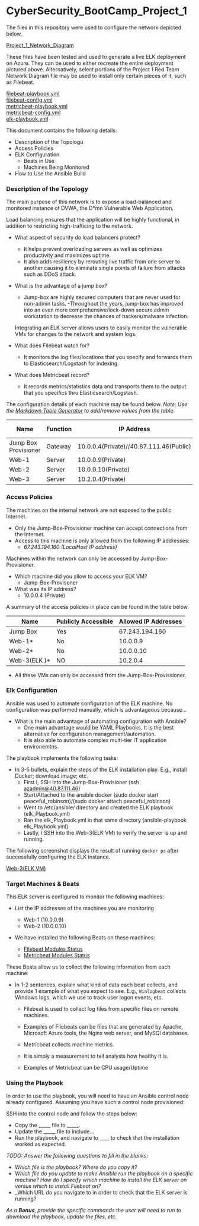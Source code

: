 # CyberSecurity_BootCamp_Project_1


The files in this repository were used to configure the network depicted below.

[Project_1_Network_Diagram](https://github.com/TareqHasan18/CyberSecurity_BootCamp_Project_1/blob/main/Diagram/Network%20Diagramm.png)

These files have been tested and used to generate a live ELK deployment on Azure. They can be used to either recreate the entire deployment pictured above. Alternatively, select portions of the Project 1 Red Team Network Diagram file may be used to install only certain pieces of it, such as Filebeat.

[filebeat-playbook.yml](https://github.com/TareqHasan18/CyberSecurity_BootCamp_Project_1/blob/main/Ansible/filebeat-playbook.yml.rtf)\
[filebeat-config.yml](https://github.com/TareqHasan18/CyberSecurity_BootCamp_Project_1/blob/main/Linux/filebeat-config.yml.rtf)\
[metricbeat-playbook.yml](https://github.com/TareqHasan18/CyberSecurity_BootCamp_Project_1/blob/main/Ansible/metricbeat-playbook.yml.rtf)\
[metricbeat-config.yml](https://github.com/TareqHasan18/CyberSecurity_BootCamp_Project_1/blob/main/Linux/metricbeat-config.yml.rtf)\
[elk-playbook.yml](https://github.com/TareqHasan18/CyberSecurity_BootCamp_Project_1/blob/main/Ansible/elk-playbook.yml.rtf)

This document contains the following details:
- Description of the Topologu
- Access Policies
- ELK Configuration
  - Beats in Use
  - Machines Being Monitored
- How to Use the Ansible Build


### Description of the Topology

The main purpose of this network is to expose a load-balanced and monitored instance of DVWA, the D*mn Vulnerable Web Application.

Load balancing ensures that the application will be highly functional, in addition to restricting high-trafficing to the network.

- What aspect of security do load balancers protect? 
  - It helps prevent overloading servers as well as optimizes productivity and maximizes uptime.
  - It also adds resiliency by rerouting live traffic from one server to another causing it to eliminate single points of failure from attacks such as DDoS attack.
  
- What is the advantage of a jump box?
  - Jump-box are highly secured computers that are never used for non-admin tasks. -Throughout the years, jump-box has improved into an even more     comprehensive/lock-down secure admin workstation to decrease the chances of hackers/malware infection.
  
  Integrating an ELK server allows users to easily monitor the vulnerable VMs for changes to the network and system logs.
  
- What does Filebeat watch for?
  - It monitors the log files/locations that you specify and forwards them to Elasticsearch/Logstash for indexing.
  
- What does Metricbeat record?
  - It records metrics/statistics data and transports them to the output that you specifics thru Elasticsearch/Logstash.
  
The configuration details of each machine may be found below.
_Note: Use the [Markdown Table Generator](http://www.tablesgenerator.com/markdown_tables) to add/remove values from the table_.

| Name     | Function | IP Address | Operating System |
|----------|----------|------------|------------------|
| Jump Box Provisioner | Gateway  | 10.0.0.4(Private)//40.87.111.46(Public)   | Linux            |
| Web-1     |   Server       |      10.0.0.9(Private)      |     Linux             |
| Web-2     |    Server      |      10.0.0.10(Private)      |      Linux            |
| Web-3     |    Server      |      10.2.0.4(Private)      |        Linux          |


### Access Policies

The machines on the internal network are not exposed to the public Internet. 

- Only the Jump-Box-Provisioner machine can accept connections from the Internet. 
- Access to this machine is only allowed from the following IP addresses:
    - _67.243.194.160 (LocalHost IP address)_

Machines within the network can only be accessed by Jump-Box-Provisioner.
- Which machine did you allow to access your ELK VM?
  - Jump-Box-Provisoner
- What was its IP address?
  - 10.0.0.4 (Private)

A summary of the access policies in place can be found in the table below.

| Name     | Publicly Accessible | Allowed IP Addresses |
|----------|---------------------|----------------------|
| Jump Box | Yes              | 67.243.194.160   |
|  Web-1*        |  No                   |  10.0.0.9                    |
|   Web-2*       |   No                  |   10.0.0.10                   |
|  Web-3(ELK )*  |NO                   |10.2.0.4|
- All these VMs can only be accessed from the Jump-Box-Provissioner.


### Elk Configuration

Ansible was used to automate configuration of the ELK machine. No configuration was performed manually, which is advantageous because...
- What is the main advantage of automating configuration with Ansible?
  - One main advantage would be YAML Playbooks. It is the best alternative for configuration management/automation.
  - It is also able to automate complex multi-tier IT application environemtns.

The playbook implements the following tasks:
- In 3-5 bullets, explain the steps of the ELK installation play. E.g., install Docker; download image; etc.
  - First I, SSH into the Jump-Box-Provisioner (ssh azadmin@40.87.111.46)
  - Start/Attached to the ansible docker (sudo docker start peaceful_robinson)/(sudo docker attach peaceful_robinson)
  - Went to /etc/ansible/ directory and created the ELK playbook (elk_Playbook.yml)
  - Ran the elk_Playbook.yml in that same directory (ansible-playbook elk_Playbook.yml)
  - Lastly, I SSH into the Web-3(ELK VM) to verify the server is up and running.

The following screenshot displays the result of running `docker ps` after successfully configuring the ELK instance.

[Web-3(ELK VM)](https://github.com/TareqHasan18/CyberSecurity_BootCamp_Project_1/blob/main/Screenshots/elk-VM%20Docker%20ps.png)

### Target Machines & Beats
This ELK server is configured to monitor the following machines:
- List the IP addresses of the machines you are monitoring
  - Web-1 (10.0.0.9)
  - Web-2 (10.0.0.10)

- We have installed the following Beats on these machines:
  - [Filebeat Modules Status](https://github.com/TareqHasan18/CyberSecurity_BootCamp_Project_1/blob/main/Screenshots/filebeat-syslog-dashboard.png)
  - [Metricbeat Modules Status](https://github.com/TareqHasan18/CyberSecurity_BootCamp_Project_1/blob/main/Screenshots/metrickbeat-docker-dashboard.png)

These Beats allow us to collect the following information from each machine:
- In 1-2 sentences, explain what kind of data each beat collects, and provide 1 example of what you expect to see. E.g., `Winlogbeat` collects Windows logs, which we use to track user logon events, etc.
  - Filebeat is used to collect log files from specific files on remote machines.

  - Examples of Filebeats can be files that are generated by Apache, Microsoft Azure tools, the Nginx web server, and MySQl databases.

  - Metricbeat collects machine metrics.

  - It is simply a measurement to tell analysts how healthy it is.

  - Examples of Metricbeat can be CPU usage/Uptime


### Using the Playbook
In order to use the playbook, you will need to have an Ansible control node already configured. Assuming you have such a control node provisioned: 

SSH into the control node and follow the steps below:
- Copy the _____ file to _____.
- Update the _____ file to include...
- Run the playbook, and navigate to ____ to check that the installation worked as expected.

_TODO: Answer the following questions to fill in the blanks:_
- _Which file is the playbook? Where do you copy it?_
- _Which file do you update to make Ansible run the playbook on a specific machine? How do I specify which machine to install the ELK server on versus which to install Filebeat on?_
- _Which URL do you navigate to in order to check that the ELK server is running?

_As a **Bonus**, provide the specific commands the user will need to run to download the playbook, update the files, etc._
